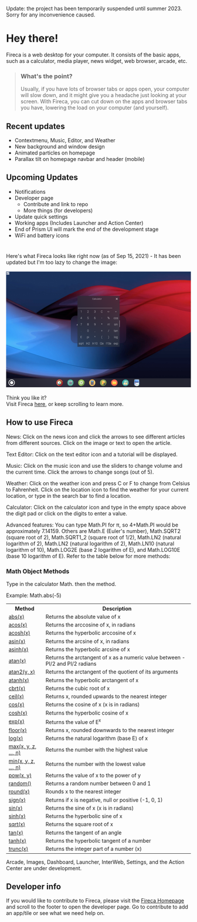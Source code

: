 Update: the project has been temporarily suspended until summer 2023. Sorry for any inconvenience caused.


# Hey there!

Fireca is a web desktop for your computer. It consists of the basic apps, 
such as a calculator, media player, news widget, web browser, arcade, etc.

> ### What's the point?
> Usually, if you have lots of browser tabs or apps open, your computer will slow down, and it might give you a headache just looking at your screen. 
With Fireca, you can cut down on the apps and browser tabs you have, lowering the load on
your computer (and yourself).

## Recent updates

* Contextmenu, Music, Editor, and Weather
* New background and window design
* Animated particles on homepage
* Parallax tilt on homepage navbar and header (mobile)

## Upcoming Updates

* Notifications
* Developer page
  * Contribute and link to repo
  * More things (for developers)
* Update quick settings
* Working apps (Includes Launcher and Action Center)
* End of Prism UI will mark the end of the development stage
* WiFi and battery icons

#

Here's what Fireca looks like right now (as of Sep 15, 2021) - It has been updated but I'm too lazy to change the image:<br><br>
![Fireca Webtop](/fw.png "Fireca Webtop")<br><br>
Think you like it?<br>
Visit Fireca [here](https://fireca.vercel.app), or keep scrolling to learn more.

## How to use Fireca

News: Click on the news icon and click the arrows to see different articles from different sources.
Click on the image or text to open the article.

Text Editor: Click on the text editor icon and a tutorial will be displayed.

Music: Click on the music icon and use the sliders to change volume and the current time. Click the arrows to change songs (out of 5).

Weather: Click on the weather icon and press C or F to change from Celsius to Fahrenheit. 
Click on the location icon to find the weather for your current location, or type in the search bar to find a location.

Calculator: Click on the calculator icon and type in the empty space above the digit pad or click on the digits to enter a value.

Advanced features:
You can type Math.PI for π, so 4+Math.PI would be approximately 7.14159. Others are Math.E (Euler's number), Math.SQRT2 (square root of 2), 
Math.SQRT1_2 (square root of 1/2), Math.LN2 (natural logarithm of 2), Math.LN2 (natural logarithm of 2), Math.LN10 (natural logarithm of 10),
Math.LOG2E (base 2 logarithm of E), and Math.LOG10E (base 10 logarithm of E). Refer to the table below for more methods:
<h3>Math Object Methods</h3>
<p>Type in the calculator Math. then the method.</p>
<p>Example: Math.abs(-5)</p>
<table class="ws-table-all notranslate">
  <tr>
    <th style="width:20%">Method</th>
    <th>Description</th>
  </tr>
  <tr>
    <td><a href="https://w3schools.com/jsref/jsref_abs.asp">abs(x)</a></td>
    <td>Returns the absolute value of x</td>
  </tr>
  <tr>
    <td><a href="https://w3schools.com/jsref/jsref_acos.asp">acos(x)</a></td>
    <td>Returns the arccosine of x, in radians</td>
  </tr>
  <tr>
    <td><a href="https://w3schools.com/jsref/jsref_acosh.asp">acosh(x)</a></td>
    <td>Returns the hyperbolic arccosine of x</td>
  </tr>
  <tr>
    <td><a href="https://w3schools.com/jsref/jsref_asin.asp">asin(x)</a></td>
    <td>Returns the arcsine of x, in radians</td>
  </tr>
  <tr>
    <td><a href="https://w3schools.com/jsref/jsref_asinh.asp">asinh(x)</a></td>
    <td>Returns the hyperbolic arcsine of x</td>
  </tr>
  <tr>
    <td><a href="https://w3schools.com/jsref/jsref_atan.asp">atan(x)</a></td>
    <td>Returns the arctangent of x as a numeric value between -PI/2 and PI/2 radians</td>
  </tr>
  <tr>
    <td><a href="https://w3schools.com/jsref/jsref_atan2.asp">atan2(y, x)</a></td>
    <td>Returns the arctangent of the quotient of its arguments</td>
  </tr>
  <tr>
    <td><a href="https://w3schools.com/jsref/jsref_atanh.asp">atanh(x)</a></td>
    <td>Returns the hyperbolic arctangent of x</td>
  </tr>
  <tr>
    <td><a href="https://w3schools.com/jsref/jsref_cbrt.asp">cbrt(x)</a></td>
    <td>Returns the cubic root of x</td>
  </tr>
  <tr>
    <td><a href="https://w3schools.com/jsref/jsref_ceil.asp">ceil(x)</a></td>
    <td>Returns x, rounded upwards to the nearest integer</td>
  </tr>
  <tr>
    <td><a href="https://w3schools.com/jsref/jsref_cos.asp">cos(x)</a></td>
    <td>Returns the cosine of x (x is in radians)</td>
  </tr>
  <tr>
    <td><a href="https://w3schools.com/jsref/jsref_cosh.asp">cosh(x)</a></td>
    <td>Returns the hyperbolic cosine of x</td>
  </tr>
  <tr>
    <td><a href="https://w3schools.com/jsref/jsref_exp.asp">exp(x)</a></td>
    <td>Returns the value of E<sup>x</sup></td>
  </tr>
  <tr>
    <td><a href="https://w3schools.com/jsref/jsref_floor.asp">floor(x)</a></td>
    <td>Returns x, rounded downwards to the nearest integer</td>
  </tr>
  <tr>
    <td><a href="https://w3schools.com/jsref/jsref_log.asp">log(x)</a></td>
    <td>Returns the natural logarithm (base E) of x</td>
  </tr>
  <tr>
    <td><a href="https://w3schools.com/jsref/jsref_max.asp">max(x, y, z, ..., n)</a></td>
    <td>Returns the number with the highest value</td>
  </tr>
  <tr>
    <td><a href="https://w3schools.com/jsref/jsref_min.asp">min(x, y, z, ..., n)</a></td>
    <td>Returns the number with the lowest value</td>
  </tr>
  <tr>
    <td><a href="https://w3schools.com/jsref/jsref_pow.asp">pow(x, y)</a></td>
    <td>Returns the value of x to the power of y</td>
  </tr>
  <tr>
    <td><a href="https://w3schools.com/jsref/jsref_random.asp">random()</a></td>
    <td>Returns a random number between 0 and 1</td>
  </tr>
  <tr>
    <td><a href="https://w3schools.com/jsref/jsref_round.asp">round(x)</a></td>
    <td>Rounds x to the nearest integer</td>
  </tr>
  <tr>
    <td><a href="https://w3schools.com/jsref/jsref_sign.asp">sign(x)</a></td>
    <td>Returns if x is negative, null or positive (-1, 0, 1)</td>
  </tr>
  <tr>
    <td><a href="https://w3schools.com/jsref/jsref_sin.asp">sin(x)</a></td>
    <td>Returns the sine of x (x is in radians)</td>
  </tr>
  <tr>
    <td><a href="https://w3schools.com/jsref/jsref_sinh.asp">sinh(x)</a></td>
    <td>Returns the hyperbolic sine of x</td>
  </tr>
  <tr>
    <td><a href="https://w3schools.com/jsref/jsref_sqrt.asp">sqrt(x)</a></td>
    <td>Returns the square root of x</td>
  </tr>
  <tr>
    <td><a href="https://w3schools.com/jsref/jsref_tan.asp">tan(x)</a></td>
    <td>Returns the tangent of an angle</td>
  </tr>
  <tr>
    <td><a href="https://w3schools.com/jsref/jsref_tanh.asp">tanh(x)</a></td>
    <td>Returns the hyperbolic tangent of a number</td>
  </tr>
  <tr>
    <td><a href="https://w3schools.com/jsref/jsref_trunc.asp">trunc(x)</a></td>
    <td>Returns the integer part of a number (x)</td>
  </tr>
  </table>
  
  Arcade, Images, Dashboard, Launcher, InterWeb, Settings, and the Action Center are under development.
  
  ## Developer info
  
  If you would like to contribute to Fireca, please visit the <a href="https://fireca.vercel.app">Fireca Homepage</a> and scroll to the footer
  to open the developer page. Go to contribute to add an app/tile or see what we need help on.
  
  
